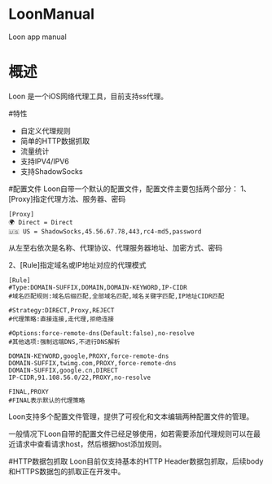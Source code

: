 # LoonManual
Loon app manual

# 概述
Loon 是一个iOS网络代理工具，目前支持ss代理。

#特性
* 自定义代理规则
* 简单的HTTP数据抓取
* 流量统计
* 支持IPV4/IPV6
* 支持ShadowSocks

#配置文件
Loon自带一个默认的配置文件，配置文件主要包括两个部分：
1、[Proxy]指定代理方法、服务器、密码

	[Proxy]
	🌍 Direct = Direct
	🇺🇸 US = ShadowSocks,45.56.67.78,443,rc4-md5,password
	
从左至右依次是名称、代理协议、代理服务器地址、加密方式、密码

2、[Rule]指定域名或IP地址对应的代理模式

	[Rule]
	#Type:DOMAIN-SUFFIX,DOMAIN,DOMAIN-KEYWORD,IP-CIDR
	#域名匹配规则:域名后缀匹配,全部域名匹配,域名关键字匹配,IP地址CIDR匹配
	
	#Strategy:DIRECT,Proxy,REJECT
	#代理策略:直接连接,走代理,拒绝连接
	
	#Options:force-remote-dns(Default:false),no-resolve
	#其他选项:强制远端DNS,不进行DNS解析
	
	DOMAIN-KEYWORD,google,PROXY,force-remote-dns
	DOMAIN-SUFFIX,twimg.com,PROXY,force-remote-dns
	DOMAIN-SUFFIX,google.cn,DIRECT
	IP-CIDR,91.108.56.0/22,PROXY,no-resolve
	
	FINAL,PROXY
	#FINAL表示默认的代理策略

Loon支持多个配置文件管理，提供了可视化和文本编辑两种配置文件的管理。

一般情况下Loon自带的配置文件已经足够使用，如若需要添加代理规则可以在最近请求中查看请求host，然后根据host添加规则。

#HTTP数据包抓取
Loon目前仅支持基本的HTTP Header数据包抓取，后续body和HTTPS数据包的抓取正在开发中。


